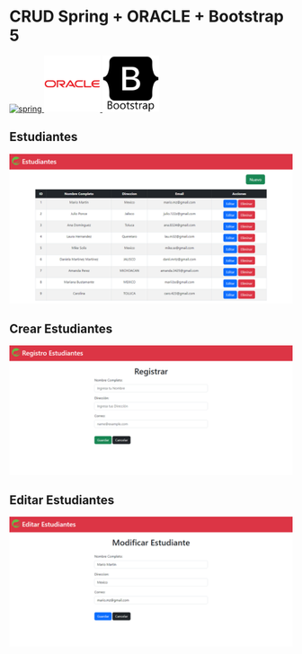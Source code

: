 #   CRUD Spring + ORACLE + Bootstrap 5


<a href="https://spring.io/" target="_blank" rel="noreferrer"> <img src="https://www.vectorlogo.zone/logos/springio/springio-icon.svg" alt="spring" width="100" height="100"/> </a>
<a href="https://www.oracle.com/" target="_blank" rel="noreferrer"> <img src="https://raw.githubusercontent.com/devicons/devicon/master/icons/oracle/oracle-original.svg" alt="oracle" width="100" height="100"/> </a>
<a href="https://getbootstrap.com" target="_blank" rel="noreferrer"> <img src="https://raw.githubusercontent.com/devicons/devicon/master/icons/bootstrap/bootstrap-plain-wordmark.svg" alt="bootstrap" width="100" height="100"/> </a> 




##  Estudiantes
<p aling="center">
    <img src="./README/estudiantes.png">
</p>

##  Crear Estudiantes
<p aling="center">
    <img src="./README/crear.png">
</p>

##  Editar Estudiantes
<p aling="center">
    <img src="./README/editar.png">
</p>
